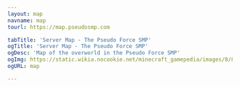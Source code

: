 ```yaml
---
layout: map
navname: map
tourl: https://map.pseudosmp.com

tabTitle: 'Server Map - The Pseudo Force SMP'
ogTitle: 'Server Map - The Pseudo Force SMP'
ogDesc: 'Map of the overworld in the Pseudo Force SMP'
ogImg: https://static.wikia.nocookie.net/minecraft_gamepedia/images/8/81/Map_%28item%29_BE3.png/revision/latest?cb=20191129205618
ogURL: map

---
```

